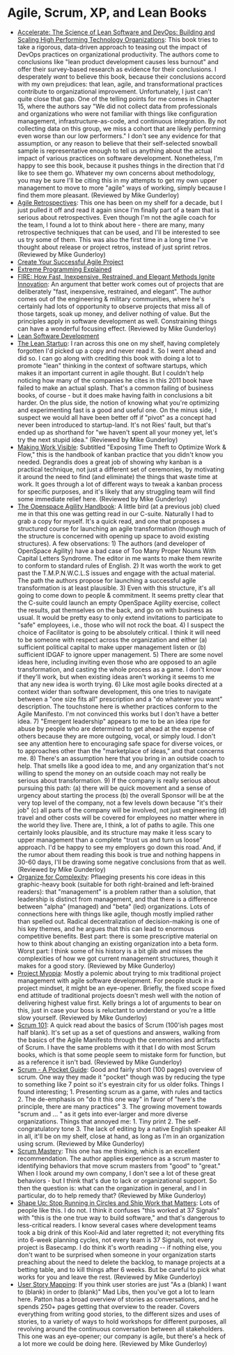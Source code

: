 # Agile, Scrum, XP, and Lean Books

  * [Accelerate: The Science of Lean Software and DevOps: Building and Scaling High Performing Technology Organizations](https://www.amazon.com/Accelerate-Software-Performing-Technology-Organizations/dp/1942788339): This book tries to take a rigorous, data-driven approach to teasing out the impact of DevOps practices on organizational productivity. The authors come to conclusions like "lean product development causes less burnout" and offer their survey-based research as evidence for their conclusions. I desperately *want* to believe this book, because their conclusions accord with my own prejudices: that lean, agile, and transformational practices contribute to organizational improvement. Unfortunately, I just can't quite close that gap. One of the telling points for me comes in Chapter 15, where the authors say "We did not collect data from professionals and organizations who were not familiar with things like configuration management, infrastructure-as-code, and continuous integration. By not collecting data on this group, we miss a cohort that are likely performing even worse than our low performers." I don't see any evidence for that assumption, or any reason to believe that their self-selected snowball sample is representative enough to tell us anything about the actual impact of various practices on software development. Nonetheless, I'm happy to see this book, because it pushes things in the direction that I'd like to see them go. Whatever my own concerns about methodology, you may be sure I'll be citing this in my attempts to get my own upper management to move to more "agile" ways of working, simply because I find them more pleasant. (Reviewed by Mike Gunderloy)
  * [Agile Retrospectives](https://www.amazon.com/Agile-Retrospectives-Making-Teams-Great/dp/0977616649): This one has been on my shelf for a decade, but I just pulled it off and read it again since I'm finally part of a team that is serious about retrospectives. Even though I'm not the agile coach for the team, I found a lot to think about here - there are many, many retrospective techniques that can be used, and I'll be interested to see us try some of them. This was also the first time in a long time I've thought about release or project retros, instead of just sprint retros. (Reviewed by Mike Gunderloy)
  * [Create Your Successful Agile Project](https://pragprog.com/book/jragm/create-your-successful-agile-project)
  * [Extreme Programming Explained](https://www.amazon.com/Extreme-Programming-Explained-Embrace-Change/dp/0201616416)
  * [FIRE: How Fast, Inexpensive, Restrained, and Elegant Methods Ignite Innovation](https://www.amazon.com/FIRE-Inexpensive-Restrained-Elegant-Innovation-ebook/dp/B00FJ3A6FC): An argument that better work comes out of projects that are deliberately "fast, inexpensive, restrained, and elegant". The author comes out of the engineering & military communities, where he's certainly had lots of opportunity to observe projects that miss all of those targets, soak up money, and deliver nothing of value. But the principles apply in software development as well. Constraining things can have a wonderful focusing effect. (Reviewed by Mike Gunderloy)
  * [Lean Software Development](https://www.amazon.com/Lean-Software-Development-Agile-Toolkit/dp/0321150783)
  * [The Lean Startup](https://www.amazon.com/Lean-Startup-Entrepreneurs-Continuous-Innovation/dp/0307887898): I ran across this one on my shelf, having completely forgotten I'd picked up a copy and never read it. So I went ahead and did so. I can go along with crediting this book with doing a lot to promote "lean" thinking in the context of software startups, which makes it an important current in agile thought. But I couldn't help noticing how many of the companies he cites in this 2011 book have failed to make an actual splash. That's a common failing of business books, of course - but it does make having faith in conclusions a bit harder. On the plus side, the notion of knowing what you're optimizing and experimenting fast is a good and useful one. On the minus side, I suspect we would all have been better off if "pivot" as a concept had never been introduced to startup-land. It's not Ries' fault, but that's ended up as shorthand for "we haven't spent all your money yet, let's try the next stupid idea." (Reviewed by Mike Gunderloy)
  * [Making Work Visible](https://www.amazon.com/Making-Work-Visible-Exposing-Optimize/dp/1942788150): Subtitled "Exposing Time Theft to Optimize Work & Flow," this is the handbook of kanban practice that you didn't know you needed. Degrandis does a great job of showing why kanban is a practical technique, not just a different set of ceremonies, by motivating it around the need to find (and eliminate) the things that waste time at work. It goes through a lot of different ways to tweak a kanban process for specific purposes, and it's likely that any struggling team will find some immediate relief here. (Reviewed by Mike Gunderloy)
  * [The Openspace Agility Handbook](https://www.amazon.com/OpenSpace-Agility-Handbook-Daniel-Mezick/dp/0984875336): A little bird (at a previous job) clued me in that this one was getting read in our C-suite. Naturally I had to grab a copy for myself. It's a quick read, and one that proposes a structured course for launching an agile transformation (though much of the structure is concerned with opening up space to avoid existing structures). A few observations: 1) The authors (and developer of OpenSpace Agility) have a bad case of Too Many Proper Nouns With Capital Letters Syndrome. The editor in me wants to make them rewrite to conform to standard rules of English. 2) It was worth the work to get past the T.M.P.N.W.C.L.S issues and engage with the actual material. The path the authors propose for launching a successful agile transformation is at least plausible. 3) Even with this structure, it's all going to come down to people & commitment. It seems pretty clear that the C-suite could launch an empty OpenSpace Agility exercise, collect the results, pat themselves on the back, and go on with business as usual. It would be pretty easy to only extend invitations to participate to "safe" employees, i.e., those who will not rock the boat. 4) I suspect the choice of Facilitator is going to be absolutely critical. I think it will need to be someone with respect across the organization and either (a) sufficient political capital to make upper management listen or (b) sufficient IDGAF to ignore upper management. 5) There are some novel ideas here, including inviting even those who are opposed to an agile transformation, and casting the whole process as a game. I don't know if they'll work, but when existing ideas aren't working it seems to me that any new idea is worth trying. 6) Like most agile books directed at a context wider than software development, this one tries to navigate between a "one size fits all" prescription and a "do whatever you want" description. The touchstone here is whether practices conform to the Agile Manifesto. I'm not convinced this works but I don't have a better idea. 7) "Emergent leadership" appears to me to be an idea ripe for abuse by people who are determined to get ahead at the expense of others because they are more outgoing, vocal, or simply loud. I don't see any attention here to encouraging safe space for diverse voices, or to approaches other than the "marketplace of ideas," and that concerns me. 8) There's an assumption here that you bring in an outside coach to help. That smells like a good idea to me, and any organization that's not willing to spend the money on an outside coach may not really be serious about transformation. 9) If the company is really serious about pursuing this path: (a) there will be quick movement and a sense of urgency about starting the process (b) the overall Sponsor will be at the very top level of the company, not a few levels down because "it's their job" (c) all parts of the company will be involved, not just engineering (d) travel and other costs will be covered for employees no matter where in the world they live. There are, I think, a lot of paths to agile. This one certainly looks plausible, and its structure may make it less scary to upper management than a complete "trust us and turn us loose" approach. I'd be happy to see my employers go down this road. And, if the rumor about them reading this book is true and nothing happens in 30-60 days, I'll be drawing some negative conclusions from that as well. (Reviewed by Mike Gunderloy)
  * [Organize for Complexity](https://www.amazon.com/Organize-Complexity-High-Performance-Organization-Publishing/dp/0991537602): Pflaeging presents his core ideas in this graphic-heavy book (suitable for both right-brained and left-brained readers): that "management" is a problem rather than a solution, that leadership is distinct from management, and that there is a difference between "alpha" (managed) and "beta" (led) organizations. Lots of connections here with things like agile, though mostly implied rather than spelled out. Radical decentralization of decision-making is one of his key themes, and he argues that this can lead to enormous competitive benefits. Best part: there is some prescriptive material on how to think about changing an existing organization into a beta form. Worst part: I think some of his history is a bit glib and misses the complexities of how we got current management structures, though it makes for a good story. (Reviewed by Mike Gunderloy)
  * [Project Myopia](https://www.amazon.com/Project-Myopia-allan-kelly/dp/1912832046): Mostly a polemic about trying to mix traditional project management with agile software development. For people stuck in a project mindset, it might be an eye-opener. Briefly, the fixed scope fixed end attitude of traditional projects doesn't mesh well with the notion of delivering highest value first. Kelly brings a lot of arguments to bear on this, just in case your boss is reluctant to understand or you're a little slow yourself. (Reviewed by Mike Gunderloy)
  * [Scrum 101](https://www.amazon.com/Scrum-101-frequently-asked-questions/dp/1976052947): A quick read about the basics of Scrum (100'ish pages most half blank). It's set up as a set of questions and answers, walking from the basics of the Agile Manifesto through the ceremonies and artifacts of Scrum. I have the same problems with it that I do with most Scrum books, which is that some people seem to mistake form for function, but as a reference it isn't bad. (Reviewed by Mike Gunderloy)
  * [Scrum - A Pocket Guide](https://www.amazon.com/Scrum-Pocket-Companion-Practice-Publishing-dp-9087537204/dp/9087537204): Good and fairly short (100 pages) overview of scrum. One way they made it "pocket" though was by reducing the type to something like 7 point so it's eyestrain city for us older folks. Things I found interesting; 1. Presenting scrum as a game, with rules and tactics 2. The de-emphasis on "do it this one way" in favor of "here's the principle, there are many practices" 3. The growing movement towards "scrum and ... " as it gets into ever-larger and more diverse organizations. Things that annoyed me: 1. Tiny print 2. The self-congratulatory tone 3. The lack of editing by a native English speaker All in all, it'll be on my shelf, close at hand, as long as I'm in an organization using scrum. (Reviewed by Mike Gunderloy)
  * [Scrum Mastery](https://www.amazon.com/Scrum-Mastery-Good-Great-Servant-Leadership/dp/095758740): This one has me thinking, which is an excellent recommendation. The author applies experience as a scrum master to identifying behaviors that move scrum masters from "good" to "great." When I look around my own company, I don't see a lot of these great behaviors - but I think that's due to lack or organizational support. So then the question is: what can the organization in general, and I in particular, do to help remedy that? (Reviewed by Mike Gunderloy)
  * [Shape Up: Stop Running in Circles and Ship Work that Matters](https://basecamp.com/shapeup): Lots of people like this. I do not. I think it confuses "this worked at 37 Signals" with "this is the one true way to build software," and that's dangerous to less-critical readers. I know several cases where development teams took a big drink of this Kool-Aid and later regretted it; not everything fits into 6-week planning cycles, not every team is 37 Signals, not every project is Basecamp. I do think it's worth reading -- if nothing else, you don't want to be surprised when someone in your organization starts preaching about the need to delete the backlog, to manage projects at a betting table, and to kill things after 6 weeks. But be careful to pick what works for you and leave the rest. (Reviewed by Mike Gunderloy)
  * [User Story Mapping](https://www.amazon.com/User-Story-Mapping-Discover-Product-dp-1491904909/dp/1491904909): If you think user stories are just "As a (blank) I want to (blank) in order to (blank)" Mad Libs, then you've got a lot to learn here. Patton has a broad overview of stories as conversations, and he spends 250+ pages getting that overview to the reader. Covers everything from writing good stories, to the different sizes and uses of stories, to a variety of ways to hold workshops for different purposes, all revolving around the continuous conversation between all stakeholders. This one was an eye-opener; our company is agile, but there's a heck of a lot more we could be doing here. (Reviewed by Mike Gunderloy)